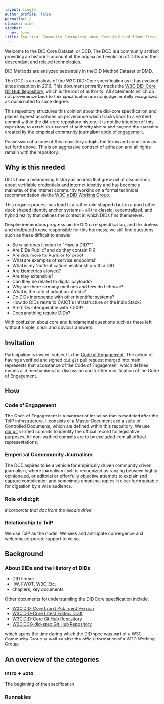 ```yaml
---
layout: single
author_profile: false
permalink: /
classes: wide
sidebar:
  nav: home
title: Empirical Community Journalism about Decentralized Identifiers
---
```


Welcome to the DID-Core Dataset, or DCD.  The DCD is a community artifact
providing an historical account of the origina and evolution of DIDs
and their descendant and related technologies.

DID Methods are analyzed separately in the DID Method Dataset or DMD.

The DCD is an analysis of the W3C DID-Core specification as it has evolved
since inception in 2016.  This document primarily tracks the
[W3C DID-Core Git Hub Repository](https://github.com/w3c/did-core),
which is the root of authority.  All statements which do not provenance back to
this specification are nonjudgementally recognized as opinionated to some
degree.

This repository structures this opinion about the did-core specification
and places highest accolades on provenance which tracks back to a verified
commit within the did-core repository history.  It is not the intention of this
repository to establish a record of authority above and beyond the
narrative created by the empirical community journalism
[code of engagement](#code-of-engagement).

Possession of a copy of this repository adopts the terms and conditions
as set forth above.  This is an aggressive contract of adhesion and all
rights remain with the repository.


## Why is this needed

DIDs have a meandering history as an idea that grew out of discussions about
verifiable credentials and internet identity and has become a mainstay of
the internet community working on a formal technical recommendation via the
[W3C's DID Working Group]().

This organic process has lead to a rather odd shaped duck in a pond other
duck shaped identity anchor systems - all the classic, decentralized, and
hybrid reality that defines the context in which DIDs find themselves.

Despite tremendous progress on the DID core specification, and the tireless
and dedicated krewe responsible for this hot mess, we still find questions
such as these difficult to answer:

* So what does it mean to "Have a DID?""
* Are DIDs Public?  and do they contain PII?
* Are dids more for Purls or for proof
* What are examples of service endpoints?
* What is my 'authentication' relationship with a DID
* Are biometrics allowed?
* Are they extensible?
* Can they be related to digital payloads?
* Why are there so many methods and how do I choose?
* What is the rate of adoption of dids?
* Do DIDs ineroperate with other identifier systems?
* How do DIDs relate to CAICT's infrastructure or the India Stack?
* Are DIDs interoperable with X.509?
* Does anything require DIDs?

With confusion about core and fundamental questions such as these left without
simple, clear, and obvious answers.

## Invitation

Participation is invited, subject to the
[Code of Engagement](#code-of-engagement).  The action of having a verified
and signed `did:git` pull request merged into main represents that acceptance
of the Code of Engagement, which defines means and mechanisms for discussion
and further modification of the Code of Engagement.

## How

### Code of Engagement

The Code of Engagement is a contract of inclusion that is modeled after the
ToIP infrastructure.  It consists of a Master Document and a suite of
Controlled Documents, which are defined within this repository.  We
use [did:git](#role-of-did:git) verified commits to identify the official
record for legislative purposes.  All non-verified commits are to be excluded
from all official representations.

### Emperical Commmunity Journalism

The DCD aspires to be a vehicle for empirically driven community driven
journalism, where journalism itself is recognized as ranging between
highly opinionated, or editorial or effortfully objective attempts to
explain and capture complication and sometimes emotional topics in clear
form suitable for digestion by a wide audience.

### Role of did:git

*incorporate that doc from the google drive*

### Relationship to ToIP

We use ToIP as the model.
We seek and anticipate convergence and welcome corporate support to do so.


## Background

### About DIDs and the History of DIDs

* DID Primer
* IIW, RWOT, W3C, Etc.
* chapters, key documents

Other documents for understanding the DID Core specification include:

* [W3C DID-Core Latest Published Version](https://www.w3.org/TR/did-core/)
* [W3C DID-Core Latest Editors Draft](https://w3c.github.io/did-core/)
* [W3C DID-Core Git Hub Repository](https://github.com/w3c/did-core)
* [W3C CCG did-spec Git Hub Repository](https://github.com/w3c-ccg/did-spec)

which spans the time during which the DID spec was part of a W3C Community Group
as well as after the official formation of a W3C Working Group.

## An overview of the categories

### Intro + Sotd

The beginning of the specification

### Runnables
